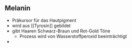 ## Melanin
- Präkursor für das Hautpigment
- wird aus [[Tyrosin]] gebildet
- gibt Haaren Schwarz-Braun und Rot-Gold Töne
	- Prozess wird von Wasserstoffperoxid beeinträchtigt
- 